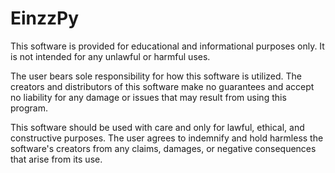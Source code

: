 # EinzzPy
 
This software is provided for educational and informational purposes only. It is not intended for any unlawful or harmful uses.

The user bears sole responsibility for how this software is utilized. The creators and distributors of this software make no guarantees and accept no liability for any damage or issues that may result from using this program.

This software should be used with care and only for lawful, ethical, and constructive purposes. The user agrees to indemnify and hold harmless the software's creators from any claims, damages, or negative consequences that arise from its use.
